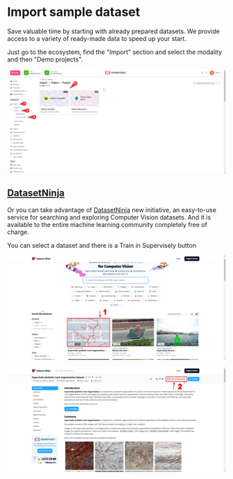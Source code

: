 # Import sample dataset

Save valuable time by starting with already prepared datasets. We provide access to a variety of ready-made data to speed up your start. 

Just go to the ecosystem, find the "Import" section and select the modality and then "Demo projects".

![](sample-dataset.png)


## [**DatasetNinja**](https://datasetninja.com/)
Or you can take advantage of [DatasetNinja](https://datasetninja.com/) new initiative, an easy-to-use service for searching and exploring Computer Vision datasets. And it is available to the entire machine learning community completely free of charge.

You can select a dataset and there is a Train in Supervisely button

![](datasetninja1.png)

![Alt text](datasetninja2.png)